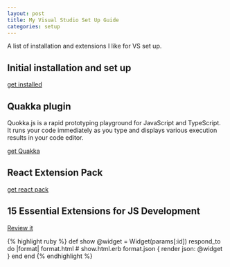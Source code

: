 ```yaml
---
layout: post
title: My Visual Studio Set Up Guide
categories: setup
---
```

A list of installation and extensions I like for VS set up.
<!--more-->

## Initial installation and set up
[get installed](https://code.visualstudio.com/docs/setup/mac)

## Quakka plugin
Quokka.js is a rapid prototyping playground for JavaScript and TypeScript. It runs your code immediately as you type and displays various execution results in your code editor.

[get Quakka](https://quokkajs.com/docs/#getting-started)

## React Extension Pack
[get react pack](https://marketplace.visualstudio.com/items?itemName=jawandarajbir.react-vscode-extension-pack)

## 15 Essential Extensions for JS Development
[Review it](http://voidcanvas.com/15-best-essential-vs-code-extensions-for-javascript-development/)

{% highlight ruby %}
def show
  @widget = Widget(params[:id])
  respond_to do |format|
    format.html # show.html.erb
    format.json { render json: @widget }
  end
end
{% endhighlight %}
